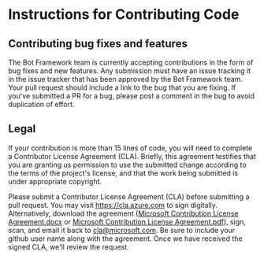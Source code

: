 # Instructions for Contributing Code

## Contributing bug fixes and features

The Bot Framework team is currently accepting contributions in the form of bug fixes and new 
features. Any submission must have an issue tracking it in the issue tracker that has
 been approved by the Bot Framework team. Your pull request should include a link to 
 the bug that you are fixing. If you've submitted a PR for a bug, please post a 
 comment in the bug to avoid duplication of effort.

## Legal

If your contribution is more than 15 lines of code, you will need to complete a Contributor 
License Agreement (CLA). Briefly, this agreement testifies that you are granting us permission
 to use the submitted change according to the terms of the project's license, and that the work
  being submitted is under appropriate copyright.

Please submit a Contributor License Agreement (CLA) before submitting a pull request. 
You may visit https://cla.azure.com to sign digitally. Alternatively, download the 
agreement ([Microsoft Contribution License Agreement.docx](https://www.codeplex.com/Download?ProjectName=typescript&DownloadId=822190) or
 [Microsoft Contribution License Agreement.pdf](https://www.codeplex.com/Download?ProjectName=typescript&DownloadId=921298)), sign, scan, 
 and email it back to <cla@microsoft.com>. Be sure to include your github user name along with the agreement. Once we have received the 
 signed CLA, we'll review the request. 
